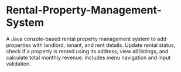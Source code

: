 # Rental-Property-Management-System
A Java console-based rental property management system to add properties with landlord, tenant, and rent details. Update rental status, check if a property is rented using its address, view all listings, and calculate total monthly revenue. Includes menu navigation and input validation.
